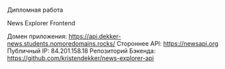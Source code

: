 Дипломная работа

News Explorer Frontend

Домен приложения: https://api.dekker-news.students.nomoredomains.rocks/
Стороннее API: https://newsapi.org
Публичный IP: 84.201.158.18
Репозиторий Бэкенда: https://github.com/kristendekker/news-explorer-api